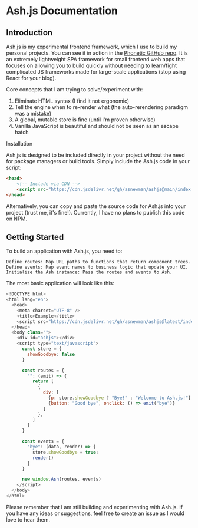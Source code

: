 # Ash.js Documentation
## Introduction

Ash.js is my experimental frontend framework, which I use to build my personal projects. You can see it in action in the [Phonetic GitHub repo](https://github.com/asnewman/phonetic). It is an extremely lightweight SPA framework for small frontend web apps that focuses on allowing you to build quickly without needing to learn/fight complicated JS frameworks made for large-scale applications (stop using React for your blog).

Core concepts that I am trying to solve/experiment with:
1. Eliminate HTML syntax (I find it not ergonomic)
2. Tell the engine when to re-render what (the auto-rerendering paradigm was a mistake)
3. A global, mutable store is fine (until I'm proven otherwise)
4. Vanilla JavaScript is beautiful and should not be seen as an escape hatch

Installation

Ash.js is designed to be included directly in your project without the need for package managers or build tools. Simply include the Ash.js code in your script:

```html
<head>
    <!-- Include via CDN -->
    <script src="https://cdn.jsdelivr.net/gh/asnewman/ashjs@main/index.js"></script>
</head>
```

Alternatively, you can copy and paste the source code for Ash.js into your project (trust me, it's fine!). Currently, I have no plans to publish this code on NPM.

## Getting Started

To build an application with Ash.js, you need to:

    Define routes: Map URL paths to functions that return component trees.
    Define events: Map event names to business logic that update your UI.
    Initialize the Ash instance: Pass the routes and events to Ash.

The most basic application will look like this:
```javascript
<!DOCTYPE html>
<html lang="en">
  <head>
    <meta charset="UTF-8" />
    <title>Example</title>
    <script src="https://cdn.jsdelivr.net/gh/asnewman/ashjs@latest/index.js"></script>
  </head>
  <body class="">
    <div id="ashjs"></div>
    <script type="text/javascript">
      const store = {
        showGoodbye: false
      }

      const routes = {
        "": (emit) => {
          return [
            {
              div: [
                {p: store.showGoodbye ? "Bye!" : "Welcome to Ash.js!"},
                {button: "Good bye", onclick: () => emit("bye")}
              ]
            },
          ]
        }
      }

      const events = {
        "bye": (data, render) => {
          store.showGoodbye = true;
          render()
        }
      }

      new window.Ash(routes, events)
    </script>
  </body>
</html>
```

Please remember that I am still building and experimenting with Ash.js. If you have any ideas or suggestions, feel free to create an issue as I would love to hear them.
